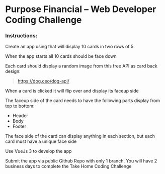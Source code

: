 # Purpose Financial – Web Developer Coding Challenge

### Instructions:

Create an app using that will display 10 cards in two rows of 5

When the app starts all 10 cards should be face down

Each card should display a random image from this free API as card back
design:
>https://dog.ceo/dog-api/

When a card is clicked it will flip over and display its faceup side

The faceup side of the card needs to have the following parts display from top to
bottom:
- Header
- Body
- Footer

The face side of the card can display anything in each section, but each card
must have a unique face side

Use VueJs 3 to develop the app

Submit the app via public Github Repo with only 1 branch. You will have 2 business days to complete the Take Home Coding Challenge
